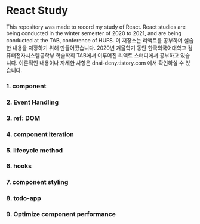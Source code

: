 # React Study

This repository was made to record my study of React. React studies are being conducted in the winter semester of 2020 to 2021, and are being conducted at the TAB, conference of HUFS.
이 저장소는 리액트를 공부하며 실습한 내용을 저장하기 위해 만들어졌습니다. 2020년 겨울학기 동안 한국외국어대학교 컴퓨터전자시스템공학부 학술학회 TAB에서 이루어진 리액트 스터디에서 공부하고 있습니다. 이론적인 내용이나 자세한 사항은 dnai-deny.tistory.com 에서 확인하실 수 있습니다.

### 1. component
### 2. Event Handling
### 3. ref: DOM
### 4. component iteration
### 5. lifecycle method
### 6. hooks
### 7. component styling
### 8. todo-app
### 9. Optimize component performance


